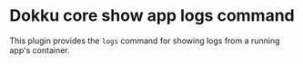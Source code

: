 # Dokku core show app logs command

This plugin provides the `logs` command for showing logs from a running app's
container.

